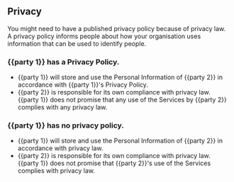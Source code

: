 ## Privacy

You might need to have a published privacy policy because of privacy law.  A privacy policy informs people about how your organisation uses information that can be used to identify people. 

### {{party 1}} has a Privacy Policy.

- {{party 1}} will store and use the Personal Information of {{party 2}} in accordance with {{party 1}}'s Privacy Policy.
- {{party 2}} is responsible for its own compliance with privacy law. {{party 1}} does not promise that any use of the Services by {{party 2}} complies with any privacy law.

### {{party 1}} has no privacy policy.

- {{party 1}} will store and use the Personal Information of {{party 2}} in accordance with privacy law.
- {{party 2}} is responsible for its own compliance with privacy law. {{party 1}} does not promise that {{party 2}}'s use of the Services complies with privacy law.
